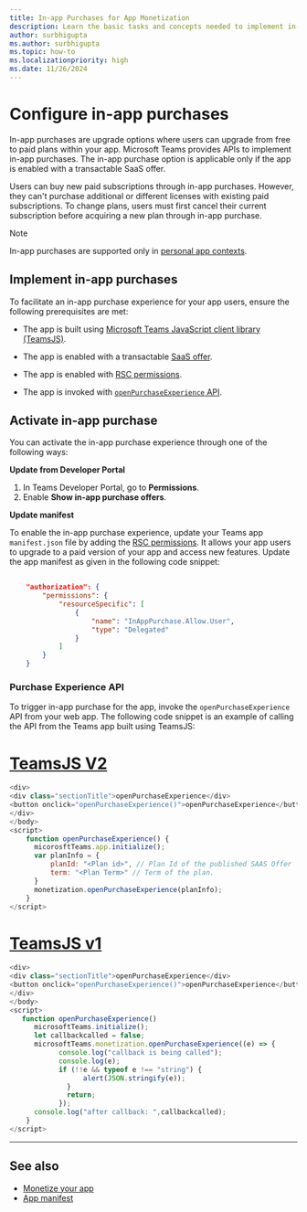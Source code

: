 ```yaml
---
title: In-app Purchases for App Monetization
description: Learn the basic tasks and concepts needed to implement in-app purchases such as app manifest update, purchase experience API, and trial functionality in Teams apps.
author: surbhigupta
ms.author: surbhigupta
ms.topic: how-to
ms.localizationpriority: high
ms.date: 11/26/2024
---
```


# Configure in-app purchases

In-app purchases are upgrade options where users can upgrade from free to paid plans within your app. Microsoft Teams provides APIs to implement in-app purchases. The in-app purchase option is applicable only if the app is enabled with a transactable SaaS offer.

Users can buy new paid subscriptions through in-app purchases. However, they can't purchase additional or different licenses with existing paid subscriptions. To change plans, users must first cancel their current subscription before acquiring a new plan through in-app purchase.

> [!NOTE]
> In-app purchases are supported only in [personal app contexts](~/concepts/design/app-structure.md#personal-apps).

## Implement in-app purchases

To facilitate an in-app purchase experience for your app users, ensure the following prerequisites are met:

* The app is built using [Microsoft Teams JavaScript client library (TeamsJS)](https://github.com/OfficeDev/microsoft-teams-library-js).

* The app is enabled with a transactable [SaaS offer](~/concepts/deploy-and-publish/appsource/prepare/include-saas-offer.md).

* The app is enabled with [RSC permissions](#activate-in-app-purchase).

* The app is invoked with [`openPurchaseExperience` API](#purchase-experience-api).

## Activate in-app purchase

You can activate the in-app purchase experience through one of the following ways:

**Update from Developer Portal**

1. In Teams Developer Portal, go to **Permissions**.
1. Enable **Show in-app purchase offers**.

**Update manifest**

To enable the in-app purchase experience, update your Teams app `manifest.json` file by adding the [RSC permissions](../../../../graph-api/rsc/grant-resource-specific-consent.md). It allows your app users to upgrade to a paid version of your app and access new features. Update the app manifest as given in the following code snippet:

```json
    
    "authorization": {
        "permissions": {
            "resourceSpecific": [
                {
                    "name": "InAppPurchase.Allow.User",
                    "type": "Delegated"
                }
            ]
        }
    }
```

### Purchase Experience API

To trigger in-app purchase for the app, invoke the `openPurchaseExperience` API from your web app. The following code snippet is an example of calling the API from the Teams app built using TeamsJS:

# [TeamsJS V2](#tab/jsonV2)

```javascript
<div>
<div class="sectionTitle">openPurchaseExperience</div>
<button onclick="openPurchaseExperience()">openPurchaseExperience</button>
</div>
</body>
<script>
    function openPurchaseExperience() {
      micorosftTeams.app.initialize();
      var planInfo = {
          planId: "<Plan id>", // Plan Id of the published SAAS Offer
          term: "<Plan Term>" // Term of the plan.
      }
      monetization.openPurchaseExperience(planInfo);
    }
</script>
```

# [TeamsJS v1](#tab/jsonV1)

```javascript
<div> 
<div class="sectionTitle">openPurchaseExperience</div>
<button onclick="openPurchaseExperience()">openPurchaseExperience</button>
</div>
</body>
<script>
   function openPurchaseExperience()
      microsoftTeams.initialize();
      let callbackcalled = false;
      microsoftTeams.monetization.openPurchaseExperience((e) => {
            console.log("callback is being called");
            console.log(e);
            if (!!e && typeof e !== "string") {
                  alert(JSON.stringify(e));
              }
              return;
            });
      console.log("after callback: ",callbackcalled);
    }
</script>
```

---

## See also

* [Monetize your app](monetize-overview.md)
* [App manifest](/microsoft-365/extensibility/schema/?view=m365-app-prev)
